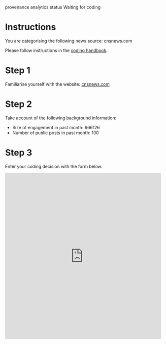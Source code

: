 provenance analytics
status Waiting for coding
# Instructions

You are categorising the following news source: cnsnews.com

Please follow instructions in the [coding handbook](http://comprop.oii.ox.ac.uk/).

# Step 1

Familiarise yourself with the website: [cnsnews.com](cnsnews.com)

# Step 2

Take account of the following background information:

* Size of engagement in past month: 666126
* Number of public posts in past month: 100

# Step 3

Enter your coding decision with the form below.

<iframe class="airtable-embed"
    src="https://airtable.com/embed/shra38QF3aALor26z?backgroundColor=blue&prefill_Evidence=Foobar" frameborder="0"
    onmousewheel="" width="100%" height="533" style="background: transparent; border: 1px solid #ccc;"></iframe>